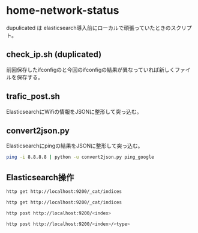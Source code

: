 # home-network-status

dupulicated は elasticsearch導入前にローカルで頑張っていたときのスクリプト。

## check_ip.sh (duplicated)

前回保存したifconfigのと今回のifconfigの結果が異なっていれば新しくファイルを保存する。

## trafic_post.sh

ElasticsearchにWifiの情報をJSONに整形して突っ込む。

## convert2json.py

Elasticsearchにpingの結果をJSONに整形して突っ込む。

```sh
ping -i 8.8.8.8 | python -u convert2json.py ping_google
```

## Elasticsearch操作

```sh
http get http://localhost:9200/_cat/indices
```

```sh
http get http://localhost:9200/_cat/indices
```

```sh
http post http://localhost:9200/<index>
```

```sh
http post http://localhost:9200/<index>/<type>
```
